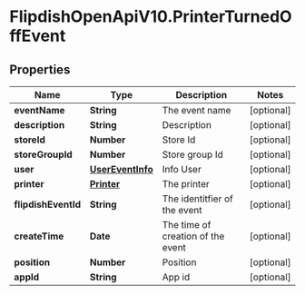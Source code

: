 # FlipdishOpenApiV10.PrinterTurnedOffEvent

## Properties
Name | Type | Description | Notes
------------ | ------------- | ------------- | -------------
**eventName** | **String** | The event name | [optional] 
**description** | **String** | Description | [optional] 
**storeId** | **Number** | Store Id | [optional] 
**storeGroupId** | **Number** | Store group Id | [optional] 
**user** | [**UserEventInfo**](UserEventInfo.md) | Info User | [optional] 
**printer** | [**Printer**](Printer.md) | The printer | [optional] 
**flipdishEventId** | **String** | The identitfier of the event | [optional] 
**createTime** | **Date** | The time of creation of the event | [optional] 
**position** | **Number** | Position | [optional] 
**appId** | **String** | App id | [optional] 


